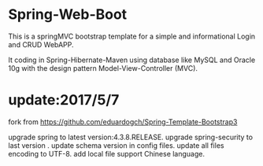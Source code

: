 Spring-Web-Boot
================================================================================================================

This is a springMVC bootstrap template for a simple and informational Login and CRUD WebAPP. 

It coding in Spring-Hibernate-Maven using database like MySQL and Oracle 10g with the design pattern Model-View-Controller (MVC).


update:2017/5/7
================================================================================================================
fork from https://github.com/eduardogch/Spring-Template-Bootstrap3

upgrade spring to latest version:4.3.8.RELEASE.
upgrade spring-security to last version .
update schema version in config files.
update all files encoding to UTF-8.
add local file support Chinese language.

